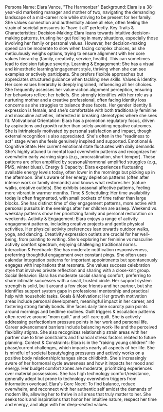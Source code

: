 Persona Name: Elara Vance, "The Harmonizer"
Background: Elara is a 38-year-old marketing manager and mother of two, navigating the demanding landscape of a mid-career role while striving to be present for her family. She values connection and authenticity above all else, often feeling the strain of societal pressures to "have it all" perfectly.
Key Traits & Characteristics:
Decision-Making: Elara leans towards intuitive decision-making patterns, trusting her gut feeling in many situations, especially those involving her family or personal values. However, her decision-making speed can be moderate to slow when facing complex choices, as she meticulously weighs options, trying to ensure alignment with her core values hierarchy (family, creativity, service, health). This can sometimes lead to decision fatigue severity.
Learning & Engagement: She has a visual and kinesthetic learning/engagement style, thriving when she can see examples or actively participate. She prefers flexible approaches but appreciates structured guidance when tackling new skills.
Values & Identity: Her core values hierarchy is deeply ingrained, influencing all her choices. She frequently assesses her value-action alignment perception, ensuring her behaviors reflect her beliefs. She strongly identifies with her role as a nurturing mother and a creative professional, often facing identity loss concerns as she struggles to balance these facets. Her gender identity & expression is female, and she's comfortable with both traditionally feminine and masculine activities, interested in breaking stereotypes where she sees fit.
Motivational Orientation: Elara has a promotion regulatory focus, driven by aspirations and growth rather than solely avoiding negative outcomes. She is intrinsically motivated by personal satisfaction and impact, though external recognition is also appreciated. She's often in the "readiness to act" stage when she feels genuinely inspired and supported.
Emotional & Cognitive State: Her current emotional state fluctuates with daily demands. She's highly attuned to mental load overwhelm patterns and recognizes her overwhelm early warning signs (e.g., procrastination, short temper). These patterns are often amplified by seasonal/hormonal amplified struggles (e.g., PMS, winter blues).
Energy & Capacity: Elara experiences fluctuating available energy levels today, often lower in the mornings but picking up in the afternoon. She's aware of her energy depletion patterns (often after intense work or family demands) and knows what restores her (nature walks, creative outlets). She exhibits seasonal affective patterns, feeling more vibrant in warmer months.
Time & Scheduling: Her time availability today is often fragmented, with small pockets of time rather than large blocks. She has distinct time of day engagement patterns, more active with personal pursuits in the evenings after her children are asleep. Weekend vs. weekday patterns show her prioritizing family and personal restoration on weekends.
Activity & Engagement: Elara enjoys a range of activity engagement patterns, including creative projects and gentle physical activities. Her physical activity preferences lean towards outdoor walks, yoga, and dancing. Creativity expression outlets are crucial for her well-being, from painting to writing. She's exploring her feminine vs masculine activity comfort spectrum, enjoying challenging traditional norms.
Interaction & Feedback: She has moderate notification responsiveness, preferring thoughtful engagement over constant pings. She often uses calendar integration patterns for important appointments but spontaneously engages with inspirations that resonate. She values success celebration style that involves private reflection and sharing with a close-knit group.
Social Behavior: Elara has moderate social sharing comfort, preferring to share intimate successes with a small, trusted circle. Her support system strength is solid, built around a few close friends and her partner, but she identifies support system gaps in professional mentorship and practical help with household tasks.
Goals & Motivations: Her growth motivation areas include personal development, meaningful impact in her career, and fostering strong family bonds. She faces daily time scarcity pain points around mornings and bedtime routines. Guilt triggers & escalation patterns often revolve around "mom guilt" and self-care guilt. She is actively addressing perfectionism pressure points in her work and personal life. Career advancement barriers include balancing work-life and the perceived flexibility stigma. She also recognizes relationship strain areas with her partner due to time constraints and financial stress factors related to future planning.
Context & Constraints: Elara is in the "raising young children" life phase/current challenges, which impacts nearly all aspects of her life. She is mindful of societal beauty/aging pressures and actively works on a positive body relationship/changes since childbirth. She's increasingly aware of her hormonal cycle awareness and how it impacts her mood and energy. Her budget comfort zones are moderate, prioritizing experiences over material possessions. She has high technology comfort/resistance, generally adept but prone to technology overwhelm triggers from information overload.
Elara's Core Need: To find balance, reduce overwhelm, and reconnect with her authentic self amidst the demands of modern life, allowing her to thrive in all areas that truly matter to her. She seeks tools and inspirations that honor her intuitive nature, respect her time and energy, and align with her deep-seated values.
